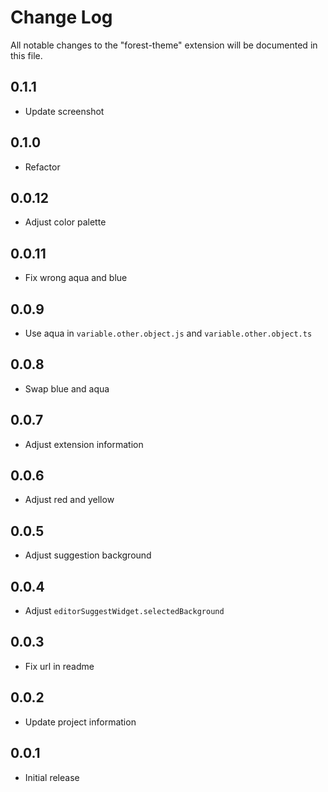# Change Log

All notable changes to the "forest-theme" extension will be documented in this file.

## 0.1.1

- Update screenshot

## 0.1.0

- Refactor

## 0.0.12

- Adjust color palette

## 0.0.11

- Fix wrong aqua and blue

## 0.0.9

- Use aqua in `variable.other.object.js` and `variable.other.object.ts`

## 0.0.8

- Swap blue and aqua

## 0.0.7

- Adjust extension information

## 0.0.6

- Adjust red and yellow

## 0.0.5

- Adjust suggestion background

## 0.0.4

- Adjust `editorSuggestWidget.selectedBackground`

## 0.0.3

- Fix url in readme

## 0.0.2

- Update project information

## 0.0.1

- Initial release
